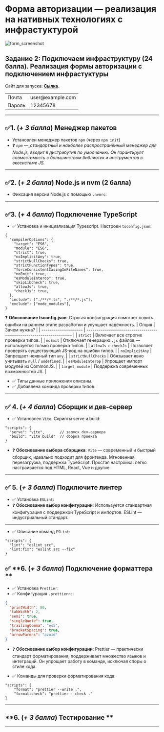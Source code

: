 # Форма авторизации — реализация на нативных технологиях с инфрастуктурой

![form_screenshot](https://github.com/user-attachments/assets/b3afeec6-6c0c-40f5-a39b-32755897b318)

## Задание 2: Подключаем инфраструктуру (24 балла). Реализация формы авторизации с подключением инфрастуктуры

Сайт для запуска: [**Сылка**](https://schukin-slava.github.io/web_form_project/with-infrastructure/ 'сайт').

<table>
  <tr>
    <td>Почта</td>
    <td>user@example.com</td>
  </tr>
  <tr>
    <td>Пароль</td>
    <td>12345678</td>
  </tr>
</table>

---

## ✅**1. (_+ 3 балла_) Менеджер пакетов**

- Установлен менеджер пакетов `npm` (через `npm init`)
- ❓ _`npm` —\_стандартный и наиболее распространённый менеджер для Node.js, входит в дистрибутив по умолчанию. Он гарантирует совместимость с большинством библиотек и инструментов в экосистеме JS._

---

## ✅**2. (_+ 2 балла_) Node.js и nvm (2 балла)**

- Фиксация версии Node.js с помощью `.nvmrc`:

---

## ✅**3. (_+ 4 балла_) Подключение TypeScript**

- ✅ Установка и инициализация Typescript. Настроен `tsconfig.json`:

```jsonc
{
  "compilerOptions": {
    "target": "ES6",
    "module": "ES6",
    "strict": true,
    "noImplicitAny": true,
    "strictNullChecks": true,
    "strictFunctionTypes": true,
    "forceConsistentCasingInFileNames": true,
    "noEmit": true,
    "esModuleInterop": true,
    "skipLibCheck": true,
    "allowJs": true,
    "checkJs": true,
  },
  "include": ["./**/*.ts", "./**/*.js"],
  "exclude": ["node_modules"],
}
```

❓ **Обоснование tsconfig.json**: Строгая конфигурация помогает ловить ошибки на раннем этапе разработки и улучшает надёжность.
| Опция | Зачем нужна? |
| --------------------- | ---------------------------------------------------------------------- |
| `strict` | Включает все строгие проверки типов. |
| `noEmit` | Отключает генерацию `.js` файлов — используется только проверка типов. |
| `allowJs` + `checkJs` | Позволяет проверять существующий JS-код на ошибки типов. |
| `noImplicitAny` | Запрещает неявный тип `any`. |
| `strictNullChecks` | Обязывает явно учитывать `null` / `undefined`. |
| `esModuleInterop` | Упрощает импорт модулей из CommonJS. |
| `target`, `module` | Поддержка современных возможностей JS. |

- ✅ Типы данные приложения описаны.
- ✅ Добавлена команда проверки типов:

---

## ✅ **4. (_+ 4 балла_) Сборщик и дев-сервер**

- ✅ Установлен `Vite`. Скрипты serve и build:

```jsonc
"scripts": {
  "serve": "vite",       // запуск dev-сервера
  "build": "vite build"  // сборка проекта
}
```

- ❓ **Обоснование выбора сборщика**:
  `Vite` — современный и быстрый сборщик, идеально подходит для фронтенда. Мгновенная перезагрузка, поддержка TypeScript. Простая настройка: легко настраивается под HTML, React, Vue и другие.

---

## ✅ **5. (_+ 3 балла_) Подключите линтер**

- ✅ Установка `ESLint`:
- ❓ **Обоснование выбор конфигурации**:
  Используется стандартная конфигурация с поддержкой TypeScript и импортов. ESLint — индустриальный стандарт.

---

- ✅ Описание команд `ESLint`:

```jsonc
"scripts": {
  "lint": "eslint src",
  "lint:fix": "eslint src --fix"
}
```

## ✅ **6. (_+ 3 балла_) Подключение форматтера **

- ✅ Установка `Prettier`:
- ✅ Конфигурация `.prettierrc`:

```json
{
  "printWidth": 80,
  "tabWidth": 2,
  "semi": true,
  "singleQuote": true,
  "trailingComma": "es5",
  "bracketSpacing": true,
  "arrowParens": "avoid"
}
```

- ❓ **Обоснование выбор конфигурации**:
  Prettier — практически стандарт форматирования, поддерживает множество языков и интеграций. Он упрощает работу в команде, исключая споры о стиле кода.

- ✅ Команды для проверки форматирования кода:

```jsonc
"scripts": {
    "format": "prettier --write .",
    "format:check": "prettier --check ."
}
```

---

## **6. (_+ 3 балла_) Тестирование **

---
